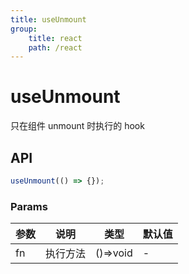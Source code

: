 ```yaml
---
title: useUnmount
group:
    title: react
    path: /react
---
```


# useUnmount

只在组件 unmount 时执行的 hook

## API

```ts
useUnmount(() => {});
```

### Params

| 参数 | 说明     | 类型     | 默认值 |
| ---- | -------- | -------- | ------ |
| fn   | 执行方法 | ()=>void | -      |
